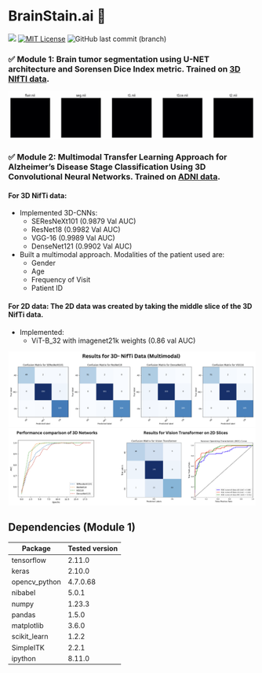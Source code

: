 # BrainStain.ai :brain:

<a href="https://tensorflow.org"><img src="https://img.shields.io/badge/Powered%20by-Tensorflow-orange.svg"/></a> [![MIT License](https://img.shields.io/badge/License-MIT-green.svg)](https://choosealicense.com/licenses/mit/) ![GitHub last commit (branch)](https://img.shields.io/github/last-commit/yaashwardhan/BrainStain.ai/main?color=blue)

### :white_check_mark: **Module 1:** Brain tumor segmentation using U-NET architecture and Sorensen Dice Index metric. Trained on [3D NIfTI data](https://www.med.upenn.edu/cbica/brats2020/data.html). 

<img src="header.gif">

### :white_check_mark: **Module 2:** Multimodal Transfer Learning Approach for Alzheimer’s Disease Stage Classification Using 3D Convolutional Neural Networks. Trained on [ADNI data](https://adni.loni.usc.edu/). 

#### **For 3D NifTi data**: 
 - Implemented 3D-CNNs:
    - SEResNeXt101 (0.9879 Val AUC)
    - ResNet18 (0.9982 Val AUC)
    - VGG-16 (0.9989 Val AUC)
    - DenseNet121 (0.9902 Val AUC)
 - Built a multimodal approach. Modalities of the patient used are:
    - Gender
    - Age
    - Frequency of Visit
    - Patient ID

#### **For 2D data**: The 2D data was created by taking the middle slice of the 3D NifTi data. 
 - Implemented:
    - ViT-B_32 with imagenet21k weights (0.86 val AUC)

<img src="cm3d.png">
<img src="rocauc.png">

## Dependencies (Module 1)

| Package           | Tested version |
|--------------------|----------------|
| tensorflow         | 2.11.0         |
| keras              | 2.10.0         |
| opencv_python      | 4.7.0.68       |
| nibabel            | 5.0.1          |
| numpy              | 1.23.3         |
| pandas             | 1.5.0          |
| matplotlib         | 3.6.0          |
| scikit_learn       | 1.2.2          |
| SimpleITK          | 2.2.1          |
| ipython            | 8.11.0         |


